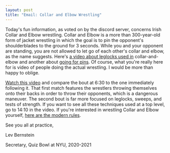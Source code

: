 ```yaml
---
layout: post
title: "Email: Collar and Elbow Wrestling"
---
```


Today's fun information, as voted on by the discord server, concerns Irish Collar and Elbow wrestling. Collar and Elbow is a more than 300-year-old form of jacket wrestling in which the goal is to pin the opponent's shoulderblades to the ground for 3 seconds. While you and your opponent are standing, you are not allowed to let go of each other's collar and elbow, as the name suggests. Here's [a video about leglocks used in](https://www.youtube.com/watch?v=z_AcM-Cq4k4) collar-and-elbow and another about [going for pins](https://www.youtube.com/watch?v=ZI3yabkI5IM). Of course, what you're really here for is video of people doing the actual wrestling. I would be more than happy to oblige.

[Watch this video](https://www.youtube.com/watch?v=YGP0AwtLb9U&feature=youtu.be&t=390) and compare the bout at 6:30 to the one immediately following it. That first match features the wrestlers throwing themselves onto their backs in order to throw their opponents, which is a dangerous maneuver. The second bout is far more focused on leglocks, sweeps, and tests of strength. If you want to see all these techniques used at a top level, go to 14:10 in the video. If you're interested in wrestling Collar and Elbow yourself, [here are the modern rules](http://thousandholds.net/wp-content/uploads/2019/08/Collar-and-Elbow-Competition-Ruleset-v1.1.pdf).

See you all at practice,

Lev Bernstein

Secretary, Quiz Bowl at NYU, 2020-2021